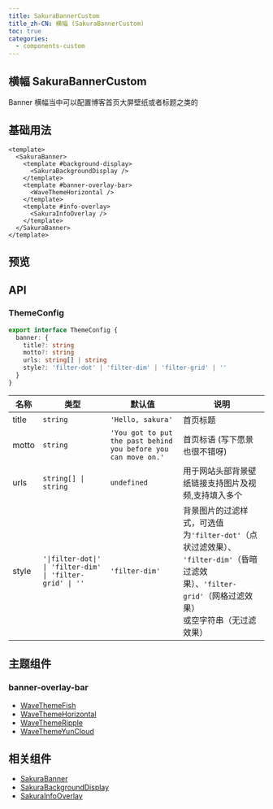 ```yaml
---
title: SakuraBannerCustom
title_zh-CN: 横幅 (SakuraBannerCustom)
toc: true
categories:
  - components-custom
---
```


## 横幅 SakuraBannerCustom

Banner 横幅当中可以配置博客首页大屏壁纸或者标题之类的

## 基础用法

```vue
<template>
  <SakuraBanner>
    <template #background-display>
      <SakuraBackgroundDisplay />
    </template>
    <template #banner-overlay-bar>
      <WaveThemeHorizontal />
    </template>
    <template #info-overlay>
      <SakuraInfoOverlay />
    </template>
  </SakuraBanner>
</template>
```

## 预览

<SakuraBannerCustomPG />

## API

### ThemeConfig

```ts
export interface ThemeConfig {
  banner: {
    title?: string
    motto?: string
    urls: string[] | string
    style?: 'filter-dot' | 'filter-dim' | 'filter-grid' | ''
  }
}
```

| 名称 | 类型 | 默认值 | 说明 |
| ---- | ---- | ---- | ---- |
| title  | `string` | `'Hello, sakura'` | 首页标题 |
| motto  | `string` | `'You got to put the past behind you before you can move on.'` | 首页标语 (写下愿景也很不错呀) |
| urls | `string[] \| string` | `undefined` | 用于网站头部背景壁纸链接支持图片及视频,支持填入多个 |
| style | `'\|filter-dot\|' \| 'filter-dim' \| 'filter-grid' \| ''` | `'filter-dim'` | 背景图片的过滤样式，可选值为`'filter-dot'`（点状过滤效果）、<br class="<md:hidden" />`'filter-dim'`（昏暗过滤效果）、`'filter-grid'`（网格过滤效果）<br class="<md:hidden" /> 或空字符串（无过滤效果） |

## 主题组件

### banner-overlay-bar

- [WaveThemeFish](/components-themes/WaveThemeFish)
- [WaveThemeHorizontal](/components-themes/WaveThemeHorizontal)
- [WaveThemeRipple](/components-themes/WaveThemeRipple)
- [WaveThemeYunCloud](/components-themes/WaveThemeYunCloud)

## 相关组件

- [SakuraBanner](/components/SakuraBanner)
- [SakuraBackgroundDisplay](/components/SakuraBackgroundDisplay)
- [SakuraInfoOverlay](/components/SakuraInfoOverlay)
